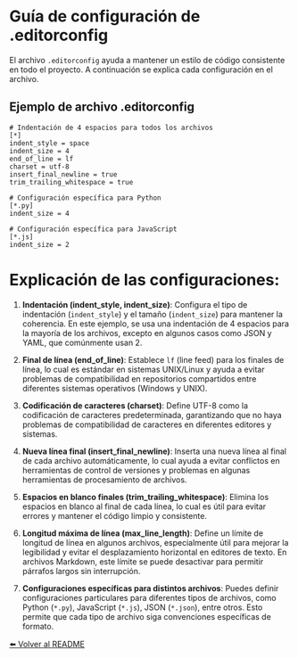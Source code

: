 # Guía de configuración de .editorconfig

El archivo `.editorconfig` ayuda a mantener un estilo de código consistente en todo el proyecto. A continuación se explica cada configuración en el archivo.

## Ejemplo de archivo .editorconfig

```editorconfig
# Indentación de 4 espacios para todos los archivos
[*]
indent_style = space
indent_size = 4
end_of_line = lf
charset = utf-8
insert_final_newline = true
trim_trailing_whitespace = true

# Configuración específica para Python
[*.py]
indent_size = 4

# Configuración específica para JavaScript
[*.js]
indent_size = 2
```

# Explicación de las configuraciones:

1. **Indentación (indent_style, indent_size)**: Configura el tipo de indentación (`indent_style`) y el tamaño (`indent_size`) para mantener la coherencia. En este ejemplo, se usa una indentación de 4 espacios para la mayoría de los archivos, excepto en algunos casos como JSON y YAML, que comúnmente usan 2.

2. **Final de línea (end_of_line)**: Establece `lf` (line feed) para los finales de línea, lo cual es estándar en sistemas UNIX/Linux y ayuda a evitar problemas de compatibilidad en repositorios compartidos entre diferentes sistemas operativos (Windows y UNIX).

3. **Codificación de caracteres (charset)**: Define UTF-8 como la codificación de caracteres predeterminada, garantizando que no haya problemas de compatibilidad de caracteres en diferentes editores y sistemas.

4. **Nueva línea final (insert_final_newline)**: Inserta una nueva línea al final de cada archivo automáticamente, lo cual ayuda a evitar conflictos en herramientas de control de versiones y problemas en algunas herramientas de procesamiento de archivos.

5. **Espacios en blanco finales (trim_trailing_whitespace)**: Elimina los espacios en blanco al final de cada línea, lo cual es útil para evitar errores y mantener el código limpio y consistente.

6. **Longitud máxima de línea (max_line_length)**: Define un límite de longitud de línea en algunos archivos, especialmente útil para mejorar la legibilidad y evitar el desplazamiento horizontal en editores de texto. En archivos Markdown, este límite se puede desactivar para permitir párrafos largos sin interrupción.

7. **Configuraciones específicas para distintos archivos**: Puedes definir configuraciones particulares para diferentes tipos de archivos, como Python (`*.py`), JavaScript (`*.js`), JSON (`*.json`), entre otros. Esto permite que cada tipo de archivo siga convenciones específicas de formato.

[⬅️ Volver al README](../README.md)